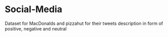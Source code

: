 # Social-Media
Dataset for MacDonalds and pizzahut for their tweets description in form of positive, negative and neutral
